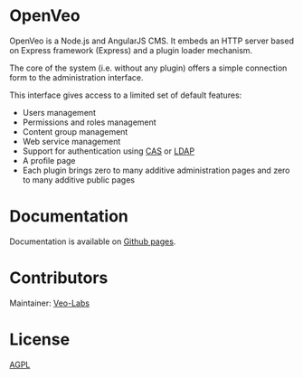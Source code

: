 # OpenVeo

OpenVeo is a Node.js and AngularJS CMS. It embeds an HTTP server based on Express framework (Express) and a plugin loader mechanism.

The core of the system (i.e. without any plugin) offers a simple connection form to the administration interface.

This interface gives access to a limited set of default features:

- Users management
- Permissions and roles management
- Content group management
- Web service management
- Support for authentication using [CAS](https://www.apereo.org/projects/cas) or [LDAP](https://en.wikipedia.org/wiki/Lightweight_Directory_Access_Protocol)
- A profile page
- Each plugin brings zero to many additive administration pages and zero to many additive public pages

# Documentation

Documentation is available on [Github pages](http://veo-labs.github.io/openveo-core/5.1.1/index.html).

# Contributors

Maintainer: [Veo-Labs](http://www.veo-labs.com/)

# License

[AGPL](http://www.gnu.org/licenses/agpl-3.0.en.html)
